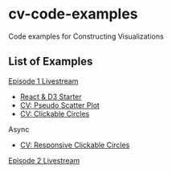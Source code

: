 # cv-code-examples
Code examples for Constructing Visualizations

## List of Examples

[Episode 1 Livestream](https://www.youtube.com/watch?v=CQKryyoHFtY&t=705s)

 * [React & D3 Starter](https://vizhub.com/curran/af4eae2518314efa99b9510ae9ed080e)
 * [CV: Pseudo Scatter Plot](https://vizhub.com/curran/108af506958140dead7c7e0dc9d4ddbb)
 * [CV: Clickable Circles](https://vizhub.com/curran/88daf926760143b5b3c3c03f293addab)

Async

 * [CV: Responsive Clickable Circles](https://vizhub.com/curran/f29e4b974b4748a494398f2ea64a09ce)

[Episode 2 Livestream](https://www.youtube.com/watch?v=wtlqJSqxmjA)
